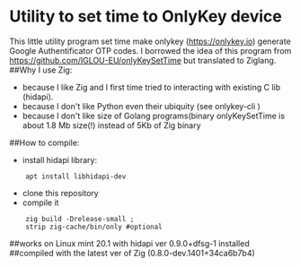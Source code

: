 # Utility to set time to OnlyKey device

This little utility program set time make onlykey (https://onlykey.io) generate Google Authentificator OTP codes.
I borrowed the idea of this program from https://github.com/IGLOU-EU/onlyKeySetTime but translated to Ziglang.
##Why I use Zig:
- because I like Zig and I first time tried to interacting with existing C lib (hidapi).
- because I don't like Python even their ubiquity (see onlykey-cli )
- because I don't like size of Golang programs(binary onlyKeySetTime is about 1.8 Mb size(!) instead of 5Kb of Zig binary

##How to compile:
- install hidapi library:
```
	apt install libhidapi-dev
```
- clone this repository
- compile it 
```
	zig build -Drelease-small ;
	strip zig-cache/bin/only #optional
```
##works on Linux mint 20.1 with hidapi ver 0.9.0+dfsg-1 installed
##compiled with the latest ver of Zig (0.8.0-dev.1401+34ca6b7b4)
